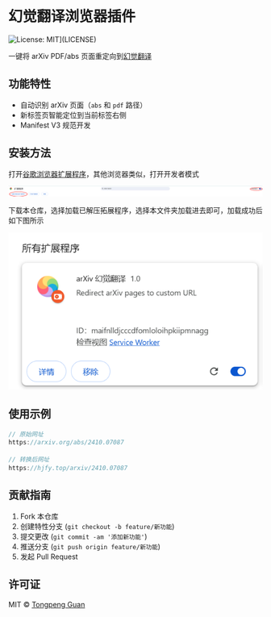 # 幻觉翻译浏览器插件


![License: MIT](https://img.shields.io/badge/License-MIT-blue.svg)](LICENSE)

一键将 arXiv PDF/abs 页面重定向到[幻觉翻译](https://hjfy.top/)

## 功能特性
- 自动识别 arXiv 页面（`abs` 和 `pdf` 路径）
- 新标签页智能定位到当前标签右侧
- Manifest V3 规范开发

## 安装方法
打开[谷歌浏览器扩展程序](chrome://extensions/)，其他浏览器类似，打开开发者模式

![image-20250516095425906](./assets/1.png)

下载本仓库，选择加载已解压拓展程序，选择本文件夹加载进去即可，加载成功后如下图所示

![image-20250516095548515](./assets/2.png)

## 使用示例
```javascript
// 原始网址
https://arxiv.org/abs/2410.07087

// 转换后网址
https://hjfy.top/arxiv/2410.07087
```

## 贡献指南
1. Fork 本仓库
2. 创建特性分支 (`git checkout -b feature/新功能`)
3. 提交更改 (`git commit -am '添加新功能'`)
4. 推送分支 (`git push origin feature/新功能`)
5. 发起 Pull Request

## 许可证
MIT © [Tongpeng Guan](https://github.com/guantongpeng/arxiv-hjfy-extension)

